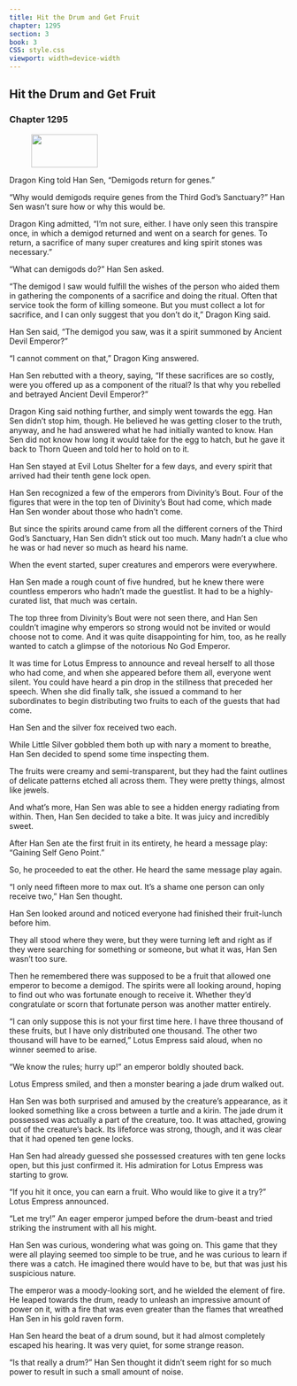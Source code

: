 ```yaml
---
title: Hit the Drum and Get Fruit
chapter: 1295
section: 3
book: 3
CSS: style.css
viewport: width=device-width
---
```


## Hit the Drum and Get Fruit

### Chapter 1295

<figure>
	<img src="../Images/gem.gif" alt="" id="gem" width="120" height="60" />
</figure>

Dragon King told Han Sen, “Demigods return for genes.”

“Why would demigods require genes from the Third God’s Sanctuary?” Han Sen wasn’t sure how or why this would be.

Dragon King admitted, “I’m not sure, either. I have only seen this transpire once, in which a demigod returned and went on a search for genes. To return, a sacrifice of many super creatures and king spirit stones was necessary.”

“What can demigods do?” Han Sen asked.

“The demigod I saw would fulfill the wishes of the person who aided them in gathering the components of a sacrifice and doing the ritual. Often that service took the form of killing someone. But you must collect a lot for sacrifice, and I can only suggest that you don’t do it,” Dragon King said.

Han Sen said, “The demigod you saw, was it a spirit summoned by Ancient Devil Emperor?”

“I cannot comment on that,” Dragon King answered.

Han Sen rebutted with a theory, saying, “If these sacrifices are so costly, were you offered up as a component of the ritual? Is that why you rebelled and betrayed Ancient Devil Emperor?”

Dragon King said nothing further, and simply went towards the egg. Han Sen didn’t stop him, though. He believed he was getting closer to the truth, anyway, and he had answered what he had initially wanted to know. Han Sen did not know how long it would take for the egg to hatch, but he gave it back to Thorn Queen and told her to hold on to it.

Han Sen stayed at Evil Lotus Shelter for a few days, and every spirit that arrived had their tenth gene lock open.

Han Sen recognized a few of the emperors from Divinity’s Bout. Four of the figures that were in the top ten of Divinity’s Bout had come, which made Han Sen wonder about those who hadn’t come.

But since the spirits around came from all the different corners of the Third God’s Sanctuary, Han Sen didn’t stick out too much. Many hadn’t a clue who he was or had never so much as heard his name.

When the event started, super creatures and emperors were everywhere.

Han Sen made a rough count of five hundred, but he knew there were countless emperors who hadn’t made the guestlist. It had to be a highly-curated list, that much was certain.

The top three from Divinity’s Bout were not seen there, and Han Sen couldn’t imagine why emperors so strong would not be invited or would choose not to come. And it was quite disappointing for him, too, as he really wanted to catch a glimpse of the notorious No God Emperor.

It was time for Lotus Empress to announce and reveal herself to all those who had come, and when she appeared before them all, everyone went silent. You could have heard a pin drop in the stillness that preceded her speech. When she did finally talk, she issued a command to her subordinates to begin distributing two fruits to each of the guests that had come.

Han Sen and the silver fox received two each.

While Little Silver gobbled them both up with nary a moment to breathe, Han Sen decided to spend some time inspecting them.

The fruits were creamy and semi-transparent, but they had the faint outlines of delicate patterns etched all across them. They were pretty things, almost like jewels.

And what’s more, Han Sen was able to see a hidden energy radiating from within. Then, Han Sen decided to take a bite. It was juicy and incredibly sweet.

After Han Sen ate the first fruit in its entirety, he heard a message play: “Gaining Self Geno Point.”

So, he proceeded to eat the other. He heard the same message play again.

“I only need fifteen more to max out. It’s a shame one person can only receive two,” Han Sen thought.

Han Sen looked around and noticed everyone had finished their fruit-lunch before him.

They all stood where they were, but they were turning left and right as if they were searching for something or someone, but what it was, Han Sen wasn’t too sure.

Then he remembered there was supposed to be a fruit that allowed one emperor to become a demigod. The spirits were all looking around, hoping to find out who was fortunate enough to receive it. Whether they’d congratulate or scorn that fortunate person was another matter entirely.

“I can only suppose this is not your first time here. I have three thousand of these fruits, but I have only distributed one thousand. The other two thousand will have to be earned,” Lotus Empress said aloud, when no winner seemed to arise.

“We know the rules; hurry up!” an emperor boldly shouted back.

Lotus Empress smiled, and then a monster bearing a jade drum walked out.

Han Sen was both surprised and amused by the creature’s appearance, as it looked something like a cross between a turtle and a kirin. The jade drum it possessed was actually a part of the creature, too. It was attached, growing out of the creature’s back. Its lifeforce was strong, though, and it was clear that it had opened ten gene locks.

Han Sen had already guessed she possessed creatures with ten gene locks open, but this just confirmed it. His admiration for Lotus Empress was starting to grow.

“If you hit it once, you can earn a fruit. Who would like to give it a try?” Lotus Empress announced.

“Let me try!” An eager emperor jumped before the drum-beast and tried striking the instrument with all his might.

Han Sen was curious, wondering what was going on. This game that they were all playing seemed too simple to be true, and he was curious to learn if there was a catch. He imagined there would have to be, but that was just his suspicious nature.

The emperor was a moody-looking sort, and he wielded the element of fire. He leaped towards the drum, ready to unleash an impressive amount of power on it, with a fire that was even greater than the flames that wreathed Han Sen in his gold raven form.

Han Sen heard the beat of a drum sound, but it had almost completely escaped his hearing. It was very quiet, for some strange reason.

“Is that really a drum?” Han Sen thought it didn’t seem right for so much power to result in such a small amount of noise.